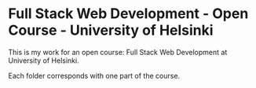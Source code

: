 # Full Stack Web Development - Open Course - University of Helsinki
This is my work for an open course: Full Stack Web Development at University of Helsinki.

Each folder corresponds with one part of the course.

